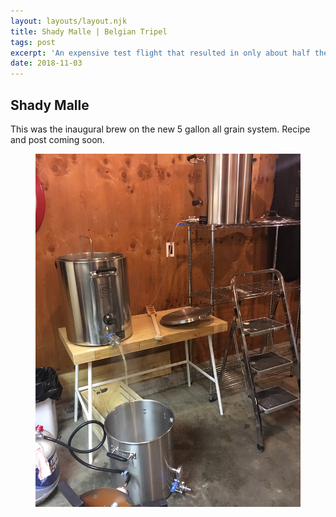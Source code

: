 ```yaml
---
layout: layouts/layout.njk
title: Shady Malle | Belgian Tripel
tags: post
excerpt: 'An expensive test flight that resulted in only about half the expected yield but had great flavor and received great feedback.'
date: 2018-11-03
---
```

## Shady Malle

<!-- <dl>  
  <dt>Style</dt>
  <dd>Belgian Tripel, Trapist Ale</dd>
  
  <dt>OG</dt>
  <dd>1.010</dd>
  
  <dt>FG</dt>
  <dd>1.008</dd>
  
  <dt>ABV</dt>
  <dd>8.5%</dd>
</dl> -->

This was the inaugural brew on the new 5 gallon all grain system. 
Recipe and post coming soon.

<figure class="post-image">
  <img src='gravity-setup.jpg' />
<figure>